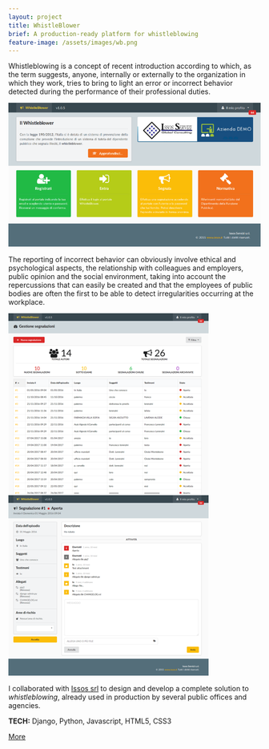 ```yaml
---
layout: project
title: WhistleBlower
brief: A production-ready platform for whistleblowing
feature-image: /assets/images/wb.png
---
```


Whistleblowing is a concept of recent introduction according to which, as the term suggests, anyone, internally or externally to the organization in which they work, tries to bring to light an error or incorrect behavior detected during the performance of their professional duties.

<img src="/assets/images/wb-home.png" alt="WhistleBlower Home"/>

The reporting of incorrect behavior can obviously involve ethical and psychological aspects, the relationship with colleagues and employers, public opinion and the social environment, taking into account the repercussions that can easily be created and that the employees of public bodies are often the first to be able to detect irregularities occurring at the workplace.

<div class="row">
  <img src="/assets/images/wb-report-dashboard.png" alt="WhistleBlower Dashboard"/>
  <img src="/assets/images/wb-report-details.png" alt="WhistleBlower Report"/>
</div>

I collaborated with [Issos srl](http://www.issos.it/page/26/index.html) to design and develop a complete solution to *whistleblowing*, already used in production by several public offices and agencies.

**TECH:** Django, Python, Javascript, HTML5, CSS3

<a class="btn" href="https://wb-demo.issos.it/">More</a>
